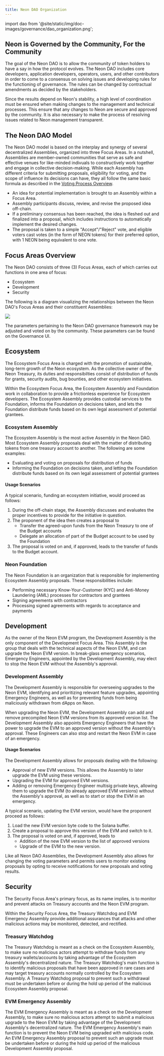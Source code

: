 ```yaml
---
title: Neon DAO Organization
---
```

import dao from '@site/static/img/doc-images/governance/dao_organization.png';

## Neon is Governed by the Community, For the Community

The goal of the Neon DAO is to allow the community of token holders to have a say in how the protocol evolves. The Neon DAO includes core developers, application developers, operators, users, and other contributors in order to come to a consensus on solving issues and developing rules for the functioning of governance. The rules can be changed by contractual amendments as decided by the stakeholders.

Since the results depend on Neon's stability, a high level of coordination must be ensured when making changes to the management and technical processes. This ensure that any changes to Neon are secure and approved by the community. It is also necessary to make the process of resolving issues related to Neon management transparent.

## The Neon DAO Model

The Neon DAO model is based on the interplay and synergy of several decentralized Assemblies, organized into three Focus Areas. In a nutshell, Assemblies are member-owned communities that serve as safe and effective venues for like-minded indivuals to constructively work together and engage in collective decision-making. While each Assembly has different criteria for submitting proposals, eligibility for voting, and the scope of influence its decisions can have, they all follow the same basic formula as described in the [Voting Process Overview](/docs/governance/overview/#voting-process-overview).

* An idea for potential implementation is brought to an Assembly within a Focus Area.
* Assembly participants discuss, review, and revise the proposed idea off-chain.
* If a preliminary consensus has been reached, the idea is fleshed out and finalized into a proposal, which includes instructions to automatically implement the desired changes.
* The proposal is taken to a simple "Accept"/"Reject" vote, and eligible voters cast votes (in the form of NEON tokens) for their preferred option, with 1 NEON being equivalent to one vote.

## Focus Areas Overview

The Neon DAO consists of three (3) Focus Areas, each of which carries out functions in one area of focus:
- Ecosystem
- Development
- Security

The following is a diagram visualizing the relationships between the Neon DAO's Focus Areas and their constituent Assemblies:

<div className='neon-img-box-600' style={{textAlign: 'center', width: 600, display: 'block', margin: 'auto'}}>

<img src={dao} />

</div>

The parameters pertaining to the Neon DAO governance framework may be adjusted and voted on by the community. These parameters can be found on the Governance UI.

## Ecosystem

The Ecosystem Focus Area is charged with the promotion of sustainable, long-term growth of the Neon ecosystem. As the collective owner of the Neon Treasury, its duties and responsibilties consist of distribution of funds for grants, security audits, bug bounties, and other ecosystem initiatives.

Within the Ecosystem Focus Area, the Ecosystem Assembly and Foundation work in collaboration to provide a frictionless experience for Ecosystem developers. The Ecosystem Assembly provides custodial services to the Foundation, informs the Foundation on decisions taken, and lets the Foundation distribute funds based on its own legal assessment of potential grantees.

### Ecosystem Assembly

The Ecosystem Assembly is the most active Assembly in the Neon DAO. Most Ecosystem Assembly proposals deal with the matter of distributing tokens from one treasury account to another. The following are some examples:
* Evaluating and voting on proposals for distribution of funds
* Informing the Foundation on decisions taken, and letting the Foundation distribute funds based on its own legal assessment of potential grantees

#### Usage Scenarios
A typical scenario, funding an ecosystem initiative, would proceed as follows:
1. During the off-chain stage, the Assembly discusses and evaluates the proper incentives to provide for the initiative in question.
2. The proponent of the idea then creates a proposal to
   * Transfer the agreed-upon funds from the Neon Treasury to one of the Budget accounts
   * Delegate an allocation of part of the Budget account to be used by the Foundation
3. The proposal is voted on and, if approved, leads to the transfer of funds to the Budget account.

### Neon Foundation
The Neon Foundation is an organization that is responsible for implementing Ecosystem Assembly proposals. These responsibilities include:
* Performing necessary Know-Your-Customer (KYC) and Anti-Money Laundering (AML) processes for contractors and grantees
* Signing agreements with contractors
* Processing signed agreements with regards to acceptance and payments

## Development
As the owner of the Neon EVM program, the Development Assembly is the only component of the Development Focus Area. This Assembly is the group that deals with the technical aspects of the Neon EVM, and can upgrade the Neon EVM version. In break-glass emergency scenarios, Emergency Engineers, appointed by the Development Assembly, may elect to stop the Neon EVM without the Assembly's approval.

### Development Assembly

The Development Assembly is responsible for overseeing upgrades to the Neon EVM, identifying and prioritizing relevant feature upgrades, appointing Emergency Engineers, as well as for preventing funds from being maliciously withdrawn from dApps on Neon.

When upgrading the Neon EVM, the Development Assembly can add and remove precompiled Neon EVM versions from its approved version list. The Development Assembly also appoints Emergency Engineers that have the power to upgrade the EVM to an approved version without the Assembly's approval. These Engineers can also stop and restart the Neon EVM in case of an emergency.

#### Usage Scenarios
The Development Assembly allows for proposals dealing with the following:
* Approval of new EVM versions. This allows the Assembly to later upgrade the EVM using these versions.
* Upgrading the EVM for approved EVM versions.
* Adding or removing Emergency Engineer multisig private keys, allowing them to upgrade the EVM (to already approved EVM versions) without the Assembly's approval, as well as to start or stop the EVM in an emergency.

A typical scenario, updating the EVM version, would have the proponent proceed as follows:
1. Load the new EVM version byte code to the Solana buffer.
2. Create a proposal to approve this version of the EVM and switch to it.
3. The proposal is voted on and, if approved, leads to
   * Addition of the new EVM version to the list of approved versions
   * Upgrade of the EVM to the new version.

Like all Neon DAO Assemblies, the Development Assembly also allows for changing the voting parameters and permits users to monitor existing proposals by opting to receive notifications for new proposals and voting results.

## Security

The Security Focus Area's primary focus, as its name implies, is to monitor and prevent attacks on Treasury accounts and the Neon EVM program.

Within the Security Focus Area, the Treasury Watchdog and EVM Emergency Assembly provide additional assurances that attacks and other malicious actions may be monitored, detected, and rectified.

### Treasury Watchdog

The Treasury Watchdog is meant as a check on the Ecosystem Assembly, to make sure no malicious actors attempt to withdraw funds from any treasury wallets/accounts by taking advantage of the Ecosystem Assembly's decentralized nature. The Treasury Watchdog's main function is to identify malicious proposals that have been approved in rare cases and may target treasury accounts normally controlled by the Ecosystem Assembly. A Treasury Watchdog proposal to prevent such a withdrawal must be undertaken before or during the hold up period of the malicious Ecosystem Assembly proposal.

### EVM Emergency Assembly
The EVM Emergency Assembly is meant as a check on the Development Assembly, to make sure no malicious actors attempt to submit a malicious upgrade to the Neon EVM by taking advantage of the Development Assembly's decentralized nature. The EVM Emergency Assembly's main function is to prevent the Neon EVM being upgraded with malicious code. An EVM Emergency Assembly proposal to prevent such an upgrade must be undertaken before or during the hold up period of the malicious Development Assembly proposal.
